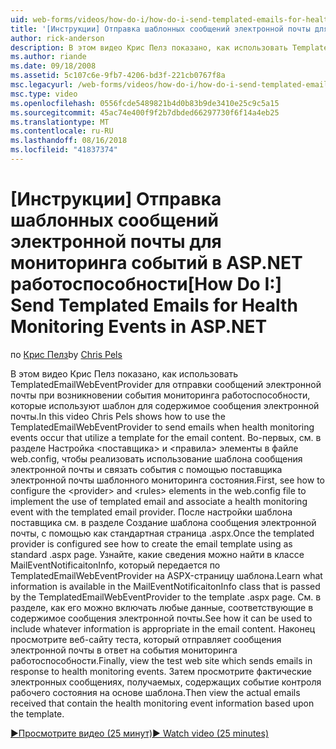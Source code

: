 ```yaml
---
uid: web-forms/videos/how-do-i/how-do-i-send-templated-emails-for-health-monitoring-events-in-aspnet
title: '[Инструкции] Отправка шаблонных сообщений электронной почты для мониторинга событий в ASP.NET работоспособности | Документация Майкрософт'
author: rick-anderson
description: В этом видео Крис Пелз показано, как использовать TemplatedEmailWebEventProvider для отправки сообщений электронной почты при возникновении события мониторинга работоспособности, использовать шаблон для t...
ms.author: riande
ms.date: 09/18/2008
ms.assetid: 5c107c6e-9fb7-4206-bd3f-221cb0767f8a
msc.legacyurl: /web-forms/videos/how-do-i/how-do-i-send-templated-emails-for-health-monitoring-events-in-aspnet
msc.type: video
ms.openlocfilehash: 0556fcde5489821b4d0b83b9de3410e25c9c5a15
ms.sourcegitcommit: 45ac74e400f9f2b7dbded66297730f6f14a4eb25
ms.translationtype: MT
ms.contentlocale: ru-RU
ms.lasthandoff: 08/16/2018
ms.locfileid: "41837374"
---
```

<a name="how-do-i-send-templated-emails-for-health-monitoring-events-in-aspnet"></a><span data-ttu-id="c19d2-103">[Инструкции] Отправка шаблонных сообщений электронной почты для мониторинга событий в ASP.NET работоспособности</span><span class="sxs-lookup"><span data-stu-id="c19d2-103">[How Do I:] Send Templated Emails for Health Monitoring Events in ASP.NET</span></span>
====================
<span data-ttu-id="c19d2-104">по [Крис Пелз](https://twitter.com/chrispels)</span><span class="sxs-lookup"><span data-stu-id="c19d2-104">by [Chris Pels](https://twitter.com/chrispels)</span></span>

<span data-ttu-id="c19d2-105">В этом видео Крис Пелз показано, как использовать TemplatedEmailWebEventProvider для отправки сообщений электронной почты при возникновении события мониторинга работоспособности, которые используют шаблон для содержимое сообщения электронной почты.</span><span class="sxs-lookup"><span data-stu-id="c19d2-105">In this video Chris Pels shows how to use the TemplatedEmailWebEventProvider to send emails when health monitoring events occur that utilize a template for the email content.</span></span> <span data-ttu-id="c19d2-106">Во-первых, см. в разделе Настройка &lt;поставщика&gt; и &lt;правила&gt; элементы в файле web.config, чтобы реализовать использование шаблона сообщения электронной почты и связать события с помощью поставщика электронной почты шаблонного мониторинга состояния.</span><span class="sxs-lookup"><span data-stu-id="c19d2-106">First, see how to configure the &lt;provider&gt; and &lt;rules&gt; elements in the web.config file to implement the use of templated email and associate a health monitoring event with the templated email provider.</span></span> <span data-ttu-id="c19d2-107">После настройки шаблона поставщика см. в разделе Создание шаблона сообщения электронной почты, с помощью как стандартная страница .aspx.</span><span class="sxs-lookup"><span data-stu-id="c19d2-107">Once the templated provider is configured see how to create the email template using as standard .aspx page.</span></span> <span data-ttu-id="c19d2-108">Узнайте, какие сведения можно найти в классе MailEventNotificaitonInfo, который передается по TemplatedEmailWebEventProvider на ASPX-страницу шаблона.</span><span class="sxs-lookup"><span data-stu-id="c19d2-108">Learn what information is available in the MailEventNotificaitonInfo class that is passed by the TemplatedEmailWebEventProvider to the template .aspx page.</span></span> <span data-ttu-id="c19d2-109">См. в разделе, как его можно включать любые данные, соответствующие в содержимое сообщения электронной почты.</span><span class="sxs-lookup"><span data-stu-id="c19d2-109">See how it can be used to include whatever information is appropriate in the email content.</span></span> <span data-ttu-id="c19d2-110">Наконец просмотрите веб-сайту теста, который отправляет сообщения электронной почты в ответ на события мониторинга работоспособности.</span><span class="sxs-lookup"><span data-stu-id="c19d2-110">Finally, view the test web site which sends emails in response to health monitoring events.</span></span> <span data-ttu-id="c19d2-111">Затем просмотрите фактические электронных сообщениях, получаемых, содержащих событие контроля рабочего состояния на основе шаблона.</span><span class="sxs-lookup"><span data-stu-id="c19d2-111">Then view the actual emails received that contain the health monitoring event information based upon the template.</span></span>

[<span data-ttu-id="c19d2-112">&#9654;Просмотрите видео (25 минут)</span><span class="sxs-lookup"><span data-stu-id="c19d2-112">&#9654; Watch video (25 minutes)</span></span>](https://channel9.msdn.com/Blogs/ASP-NET-Site-Videos/how-do-i-send-templated-emails-for-health-monitoring-events-in-aspnet)
